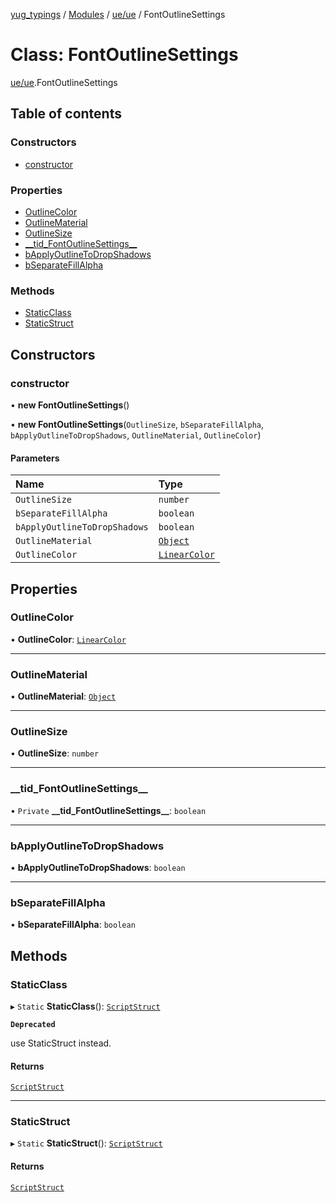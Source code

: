 [yug_typings](../README.md) / [Modules](../modules.md) / [ue/ue](../modules/ue_ue.md) / FontOutlineSettings

# Class: FontOutlineSettings

[ue/ue](../modules/ue_ue.md).FontOutlineSettings

## Table of contents

### Constructors

- [constructor](ue_ue.FontOutlineSettings.md#constructor)

### Properties

- [OutlineColor](ue_ue.FontOutlineSettings.md#outlinecolor)
- [OutlineMaterial](ue_ue.FontOutlineSettings.md#outlinematerial)
- [OutlineSize](ue_ue.FontOutlineSettings.md#outlinesize)
- [\_\_tid\_FontOutlineSettings\_\_](ue_ue.FontOutlineSettings.md#__tid_fontoutlinesettings__)
- [bApplyOutlineToDropShadows](ue_ue.FontOutlineSettings.md#bapplyoutlinetodropshadows)
- [bSeparateFillAlpha](ue_ue.FontOutlineSettings.md#bseparatefillalpha)

### Methods

- [StaticClass](ue_ue.FontOutlineSettings.md#staticclass)
- [StaticStruct](ue_ue.FontOutlineSettings.md#staticstruct)

## Constructors

### constructor

• **new FontOutlineSettings**()

• **new FontOutlineSettings**(`OutlineSize`, `bSeparateFillAlpha`, `bApplyOutlineToDropShadows`, `OutlineMaterial`, `OutlineColor`)

#### Parameters

| Name | Type |
| :------ | :------ |
| `OutlineSize` | `number` |
| `bSeparateFillAlpha` | `boolean` |
| `bApplyOutlineToDropShadows` | `boolean` |
| `OutlineMaterial` | [`Object`](ue_ue.Object.md) |
| `OutlineColor` | [`LinearColor`](ue_ue_s.LinearColor.md) |

## Properties

### OutlineColor

• **OutlineColor**: [`LinearColor`](ue_ue_s.LinearColor.md)

___

### OutlineMaterial

• **OutlineMaterial**: [`Object`](ue_ue.Object.md)

___

### OutlineSize

• **OutlineSize**: `number`

___

### \_\_tid\_FontOutlineSettings\_\_

• `Private` **\_\_tid\_FontOutlineSettings\_\_**: `boolean`

___

### bApplyOutlineToDropShadows

• **bApplyOutlineToDropShadows**: `boolean`

___

### bSeparateFillAlpha

• **bSeparateFillAlpha**: `boolean`

## Methods

### StaticClass

▸ `Static` **StaticClass**(): [`ScriptStruct`](ue_ue.ScriptStruct.md)

**`Deprecated`**

use StaticStruct instead.

#### Returns

[`ScriptStruct`](ue_ue.ScriptStruct.md)

___

### StaticStruct

▸ `Static` **StaticStruct**(): [`ScriptStruct`](ue_ue.ScriptStruct.md)

#### Returns

[`ScriptStruct`](ue_ue.ScriptStruct.md)
